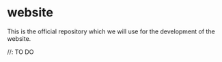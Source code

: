 # website
This is the official repository which we will use for the development of the website.

//:  TO DO
